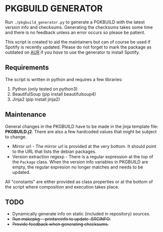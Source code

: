 PKGBUILD GENERATOR
==================

Run ```./pkgbuild_generator.py``` to generate a PGKBUILD with the latest version info and checksums.
Generating the checksums takes some time and there is no feedback unless an error occurs so please be patient.

This script is created to aid the maintainers but can of course be used if Spotify is recently updated.
Please do not forget to mark the package as outdated on [AUR](https://aur.archlinux.org/packages/spotify)
if you *have* to use the generator to install Spotify.

## Requirements

The script is written in python and requires a few libraries:

1. Python (only tested on python3)
1. BeautifulSoup (pip install beautifulsoup4)
1. Jinja2 (pip install jinja2)

## Maintenance

General changes in the PKGBUILD have to be made in the jinja template file: **PKGBUILD.j2**.
There are also a few hardcoded values that might be subject to change.

* Mirror url - The mirror url is provided at the very bottom.
  It should point to the URL that lists the debian packages.
* Version extraction regexp - There is a regular expression at the top of the ```Package``` class. 
  When the version info variables in PKGBUILD are empty, the regular expresion no longer matches and needs to be updated. 

All "constants" are either provided as class properties or at the bottom of the script
 where composition and execution takes place. 

## TODO

* Dynamically generate info on static (included in repository) sources.
* ~~Run makepkg --printsrcinfo to update .SRCINFO.~~
* ~~Provide feedback when generating checksums.~~